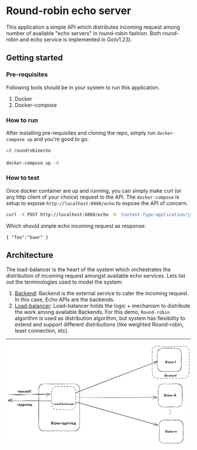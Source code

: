 # Round-robin echo server
This application a simple API which distributes incoming request among number of available "echo servers" in round-robin fashion. Both round-robin and echo service is implemented in Go(v1.23).

## Getting started
### Pre-requisites
Following tools should be in your system to run this application.
1. Docker
2. Docker-compose

### How to run
After installing pre-requisites and cloning the repo, simply run `docker-compose up` and you're good to go.
```bash
cd roundrobinecho

docker-compose up -d
```

### How to test
Once docker container are up and running, you can simply make curl (or any http client of your choice) request to the API. The `docker-compose` is setup to expose `http://localhost:6060/echo` to expose the API of concern.
```bash
curl -X POST http://localhost:6060/echo -H 'Content-Type:application/json'  --data '{ "foo":"baar" }'
```
Which should simple echo incoming request as response:
```
{ "foo":"baar" }
```

## Architecture
The load-balancer is the heart of the system which orchestrates the distribution of incoming request amongst available echo services. Lets list out the terminologies used to model the system:
1. <u>Backend</u>: Backend is the external service to cater the incoming request. In this case, Echo APIs are the backends.
2. <u>Load-balancer</u>: Load-balancer holds the logic + mechanism to distribute the work among available Backends. For this demo, `Round-robin` algorithm is used as distribution algorithm, but system has flexibility to extend and support different distributions (like weighted Round-robin, least connection, etc).

----
![alt text](doc/image.png)
